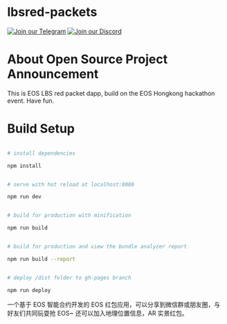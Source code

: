 # lbsred-packets

[![Join our Telegram](https://icon-icons.com/icons2/555/PNG/32/telegram_icon-icons.com_53603.png)](https://t.me/CryptoHero_Official)
[![Join our Discord](https://www.shareicon.net/data/32x32/2016/12/30/866945_game_512x512.png)](https://discord.gg/nMXUYGQ)

# About Open Source Project Announcement
This is EOS LBS red packet dapp, build on the EOS Hongkong hackathon event.
Have fun.

# Build Setup

``` bash

# install dependencies

npm install


# serve with hot reload at localhost:8080

npm run dev


# build for production with minification

npm run build


# build for production and view the bundle analyzer report

npm run build --report


# deploy /dist folder to gh-pages branch

npm run deploy

``` 

一个基于 EOS 智能合约开发的 EOS 红包应用，可以分享到微信群或朋友圈，与好友们共同玩耍抢 EOS~
还可以加入地理位置信息，AR 实景红包。
